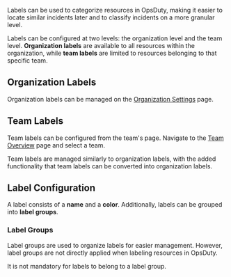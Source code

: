 Labels can be used to categorize resources in OpsDuty, making it easier to
locate similar incidents later and to classify incidents on a more granular
level.

Labels can be configured at two levels: the organization level and the team
level. **Organization labels** are available to all resources within the
organization, while **team labels** are limited to resources belonging to that
specific team.

## Organization Labels

Organization labels can be managed on the
[Organization Settings](https://opsduty.io/app/organization/labels) page.

## Team Labels

Team labels can be configured from the team's page. Navigate to the
[Team Overview](https://opsduty.io/app/teams) page and select a team.

Team labels are managed similarly to organization labels, with the added
functionality that team labels can be converted into organization labels.

## Label Configuration

A label consists of a **name** and a **color**. Additionally, labels can be
grouped into **label groups**.

### Label Groups

Label groups are used to organize labels for easier management. However, label
groups are not directly applied when labeling resources in OpsDuty.

It is not mandatory for labels to belong to a label group.
